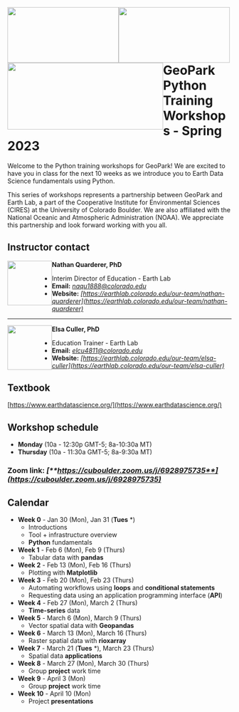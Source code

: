 <img style="float: left;" src="https://www.geo-park.com/wp-content/uploads/2022/01/geopark-logo.svg" width="250" height="125"> <img style="float: left;" src="https://drive.google.com/uc?export=view&id=13_P0Dq9rb1aXFFVfspMRn5hlP7t8RuwC" width="250" height="125"> <img style="float: left;" src="https://cires.colorado.edu/sites/all/themes/CIRES_Bootstrap/icons/cires/cires-triplet-new-new_1.png" width="350" height="150">


# **GeoPark Python Training Workshops - Spring 2023**

Welcome to the Python training workshops for GeoPark! We are excited to have you in class for the next 10 weeks as we introduce you to Earth Data Science fundamentals using Python.

This series of workshops represents a partnership between GeoPark and Earth Lab, a part of the Cooperative Institute for Environmental Sciences (CIRES) at the University of Colorado Boulder. We are also affiliated with the National Oceanic and Atmospheric Administration (NOAA). We appreciate this partnership and look forward working with you all.



## **Instructor contact**

<img style="float: left;" src="https://earthlab.colorado.edu/sites/default/files/styles/square_med/public/media/image/profile.png?itok=81I5qGge" width="100" height="100">

**Nathan Quarderer, PhD** 


* Interim Director of Education - Earth Lab
* **Email:** _[naqu1888@colorado.edu](naqu1888@colorado.edu)_
* **Website:** _[https://earthlab.colorado.edu/our-team/nathan-quarderer](https://earthlab.colorado.edu/our-team/nathan-quarderer)_

----------------------------------------------------------------

<img style="float: left;" src="https://earthlab.colorado.edu/sites/default/files/styles/square_med/public/media/image/Elsa%20Culler%20-%20reduced.jpg?itok=RWCtw7K7" width="100" height="100">

**Elsa Culler, PhD**

* Education Trainer - Earth Lab
* **Email:** _[elcu4811@colorado.edu](elcu4811@colorado.edu)_
* **Website:** _[https://earthlab.colorado.edu/our-team/elsa-culler](https://earthlab.colorado.edu/our-team/elsa-culler)_

## **Textbook**
[https://www.earthdatascience.org/](https://www.earthdatascience.org/)

## **Workshop schedule**
* **Monday** (10a - 12:30p GMT-5; 8a-10:30a MT)
* **Thursday** (10a - 11:30a GMT-5; 8a-9:30a MT)

### **Zoom link:** _[**https://cuboulder.zoom.us/j/6928975735**](https://cuboulder.zoom.us/j/6928975735)_

## **Calendar**
* **Week 0** - Jan 30 (Mon), Jan 31 (**Tues** *)
  * Introductions
  * Tool + infrastructure overview
  * **Python** fundamentals
* **Week 1** - Feb 6 (Mon), Feb 9 (Thurs)
  * Tabular data with **pandas**
* **Week 2** - Feb 13 (Mon), Feb 16 (Thurs)
  * Plotting with **Matplotlib**
* **Week 3** - Feb 20 (Mon), Feb 23 (Thurs)
  * Automating workflows using **loops** and **conditional statements**
  * Requesting data using an application programming interface (**API**)
* **Week 4** - Feb 27 (Mon), March 2 (Thurs)
  * **Time-series** data
* **Week 5** - March 6 (Mon), March 9 (Thurs)
  * Vector spatial data with **Geopandas**
* **Week 6** - March 13 (Mon), March 16 (Thurs)
  * Raster spatial data with **rioxarray**
* **Week 7** - March 21 (**Tues** *), March 23 (Thurs)
  * Spatial data **applications**
* **Week 8** - March 27 (Mon), March 30 (Thurs)
  * Group **project** work time
* **Week 9** - April 3 (Mon) 
  * Group **project** work time
* **Week 10** - April 10 (Mon)
  * Project **presentations**
